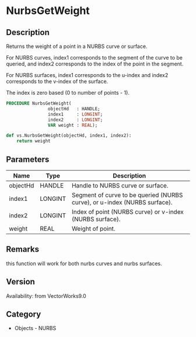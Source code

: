 # NurbsGetWeight

## Description
Returns the weight of a point in a NURBS curve or surface.

For NURBS curves, index1 corresponds to the segment of the curve to be queried, and index2 corresponds to the index of the point in the segment.

For NURBS surfaces, index1 corresponds to the u-index and index2 corresponds to the v-index of the surface.

The index is zero based (0 to number of points - 1).

```pascal
PROCEDURE NurbsGetWeight(
				objectHd   : HANDLE;
				index1     : LONGINT;
				index2     : LONGINT;
				VAR weight : REAL);
```

```python
def vs.NurbsGetWeight(objectHd, index1, index2):
    return weight
```

## Parameters
|Name|Type|Description|
|---|---|---|
|objectHd|HANDLE|Handle to NURBS curve or surface.|
|index1|LONGINT|Segment of curve to be queried (NURBS curve), or u-index (NURBS surface).|
|index2|LONGINT|Index of point (NURBS curve) or v-index (NURBS surface).|
|weight|REAL|Weight of point.|

## Remarks
this function will work for both nurbs curves and nurbs surfaces.

## Version
Availability: from VectorWorks9.0

## Category
* Objects - NURBS

